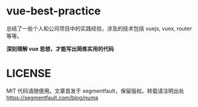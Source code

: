 # vue-best-practice
总结了一些个人和公司项目中的实践经验，涉及的技术包括 vuejs, vuex, router 等等。

**深刻理解 vue 思想，才能写出简练实用的代码**

# LICENSE
MIT 
代码请随便用。文章首发于 segmentfault，保留版权。转载请注明出处 https://segmentfault.com/blog/numa
